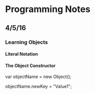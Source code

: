 # Programming Notes

## 4/5/16

### Learning Objects
#### Literal Notation


#### The Object Constructor

var objectName = new Object();

objectName.newKey = "Value1"; 
 
